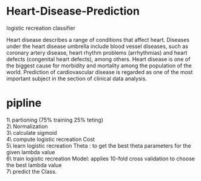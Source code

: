 # Heart-Disease-Prediction
logistic recreation classifier 

Heart	disease	describes	a	range	of	conditions	that	affect	heart.	Diseases	under	the	heart	disease	umbrella	include	blood	vessel	diseases,	such	as	coronary	artery	disease,	heart	rhythm	problems	(arrhythmias)	and	heart	defects	(congenital	heart	defects),	among	others.	Heart	disease	is	one	of	the	biggest	cause	for	morbidity	and	mortality	among	the	population	of	the	world.	Prediction	of	cardiovascular	disease	is	regarded	as	one	of	the	most	important	subject	in	the	section	of	clinical	data	analysis.	

# pipline
1\ partioning (75% training 25% teting) <br />
2\ Normalization <br />
3\ calculate sigmoid<br />
4\ compute logistic recreation Cost<br />
5\ learn logistic recreation Theta :
to get the best theta parameters for	the	given	lambda	value<br />
6\ train logistic recreation Model:
applies	10-fold	cross	validation	to	choose	the	best	lambda	value<br />
7\  predict the Class.<br />
